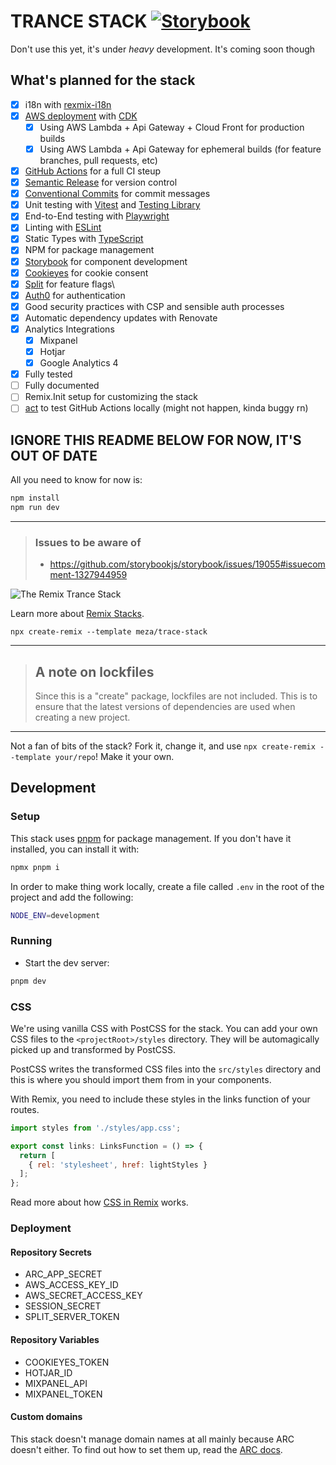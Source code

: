 # TRANCE STACK [![Storybook](https://cdn.jsdelivr.net/gh/storybookjs/brand@main/badge/badge-storybook.svg)](https://meza.github.io/trance-stack/)

Don't use this yet, it's under _heavy_ development. It's coming soon though

## What's planned for the stack

- [x] i18n with [rexmix-i18n](https://github.com/sergiodxa/remix-i18next)
- [x] [AWS deployment](https://aws.com) with [CDK](https://docs.aws.amazon.com/cdk/index.html)
  - [x] Using AWS Lambda + Api Gateway + Cloud Front for production builds
  - [x] Using AWS Lambda + Api Gateway for ephemeral builds (for feature branches, pull requests, etc)
- [x] [GitHub Actions](https://github.com/features/actions) for a full CI steup
- [x] [Semantic Release](https://github.com/semantic-release/semantic-release) for version control
- [x] [Conventional Commits](https://www.conventionalcommits.org/en/v1.0.0/) for commit messages
- [x] Unit testing with [Vitest](https://vitest.dev) and [Testing Library](https://testing-library.com)
- [x] End-to-End testing with [Playwright](https://playwright.dev/docs/intro)
- [x] Linting with [ESLint](https://eslint.org)
- [x] Static Types with [TypeScript](https://typescriptlang.org)
- [x] NPM for package management
- [x] [Storybook](https://storybook.js.org) for component development
- [x] [Cookieyes](cookieyes.com) for cookie consent
- [x] [Split](https://split.io) for feature flags\
- [x] [Auth0](https://auth0.com/) for authentication
- [x] Good security practices with CSP and sensible auth processes
- [x] Automatic dependency updates with Renovate
- [x] Analytics Integrations
  - [x] Mixpanel
  - [x] Hotjar
  - [x] Google Analytics 4
- [x] Fully tested
- [ ] Fully documented
- [ ] Remix.Init setup for customizing the stack
- [ ] [act](https://github.com/nektos/act) to test GitHub Actions locally (might not happen, kinda buggy rn)

## IGNORE THIS README BELOW FOR NOW, IT'S OUT OF DATE

All you need to know for now is:
```sh
npm install
npm run dev
```

---

> ### Issues to be aware of
>
> - https://github.com/storybookjs/storybook/issues/19055#issuecomment-1327944959

![The Remix Trance Stack](https://armadamusic.imgix.net/news/Trance-Music.jpg?auto=format&crop=focalpoint&fit=cover&w=1200)

Learn more about [Remix Stacks](https://remix.run/stacks).

```
npx create-remix --template meza/trace-stack
```

---

> ## A note on lockfiles
>
> Since this is a "create" package, lockfiles are not included. This is to ensure that the latest versions of
> dependencies are used when creating a new project.

---

Not a fan of bits of the stack? Fork it, change it, and use `npx create-remix --template your/repo`! Make it your own.

## Development

### Setup

This stack uses [pnpm](https://pnpm.io/) for package management. If you don't have it installed, you can install it
with:

```sh
npmx pnpm i
```

In order to make thing work locally, create a file called `.env` in the root of the project and add the following:

```sh
NODE_ENV=development
```

### Running

- Start the dev server:

```sh
pnpm dev
```

### CSS

We're using vanilla CSS with PostCSS for the stack.
You can add your own CSS files to the `<projectRoot>/styles` directory.
They will be automagically picked up and transformed by PostCSS.

PostCSS writes the transformed CSS files into the `src/styles` directory and this is where you should import them
from in your components.

With Remix, you need to include these styles in the links function of your routes.

```js
import styles from './styles/app.css';

export const links: LinksFunction = () => {
  return [
    { rel: 'stylesheet', href: lightStyles }
  ];
};
```

Read more about how [CSS in Remix](https://remix.run/docs/en/v1/guides/styling#postcsss) works.


### Deployment

#### Repository Secrets

- ARC_APP_SECRET
- AWS_ACCESS_KEY_ID
- AWS_SECRET_ACCESS_KEY
- SESSION_SECRET
- SPLIT_SERVER_TOKEN

#### Repository Variables

- COOKIEYES_TOKEN
- HOTJAR_ID
- MIXPANEL_API
- MIXPANEL_TOKEN

#### Custom domains

This stack doesn't manage domain names at all mainly because ARC doesn't either. To find out how to set them up,
read the [ARC docs](https://arc.codes/docs/en/guides/domains/registrars/route53-and-cloudfront).
